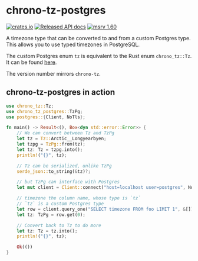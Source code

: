 # chrono-tz-postgres

[![crates.io](https://img.shields.io/crates/v/chrono-tz-postgres.svg)](https://crates.io/crates/chrono-tz-postgres)
[![Released API docs](https://docs.rs/chrono-tz-postgres/badge.svg)](https://docs.rs/chrono-tz-postgres)
[![msrv 1.60](https://img.shields.io/badge/msrv-1.60-dea584.svg)](https://github.com/rust-lang/rust/releases/tag/1.60.0)

A timezone type that can be converted to and from a custom Postgres type.
This allows you to use typed timezones in PostgreSQL.

The custom Postgres enum `tz` is equivalent to the Rust enum `chrono_tz::Tz`. It can be found [here](tz.sql).

The version number mirrors `chrono-tz`.

## chrono-tz-postgres in action

```rust
use chrono_tz::Tz;
use chrono_tz_postgres::TzPg;
use postgres::{Client, NoTls};

fn main() -> Result<(), Box<dyn std::error::Error>> {
    // We can convert between Tz and TzPg
    let tz = Tz::Arctic__Longyearbyen;
    let tzpg = TzPg::from(tz);
    let tz: Tz = tzpg.into();
    println!("{}", tz);

    // Tz can be serialized, unlike TzPg
    serde_json::to_string(&tz)?;

    // but TzPg can interface with Postgres
    let mut client = Client::connect("host=localhost user=postgres", NoTls)?;

    // timezone the column name, whose type is `tz`
    // `tz` is a custom Postgres type
    let row = client.query_one("SELECT timezone FROM foo LIMIT 1", &[])?;
    let tz: TzPg = row.get(0);

    // Convert back to Tz to do more
    let tz: Tz = tz.into();
    println!("{}", tz);

    Ok(())
}
```
